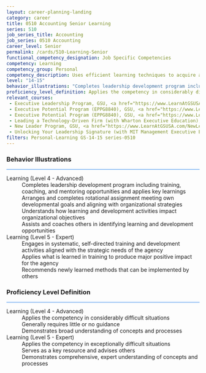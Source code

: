 ```yaml
---
layout: career-planning-landing
category: career
title: 0510 Accounting Senior Learning
series: 510
job_series_title: Accounting
job_series: 0510 Accounting
career_level: Senior
permalink: /cards/510-Learning-Senior
functional_competency_designation: Job Specific Competencies
competency: Learning
competency_group: Personal
competency_description: Uses efficient learning techniques to acquire and apply new knowledge and skills; uses formal and informal training, feedback, or other opportunities for self-learning and development.
level: "14-15"
behavior_illustrations: "Completes leadership development program including training, coaching, and mentoring opportunities and applies key learnings ? Arranges and completes rotational assignment meeting own developmental goals and aligning with organizational strategies ? Understands how learning and development activities impact organizational objectives ? Assists and coaches others in identifying learning and development opportunities ? ? Engages in systematic, self-directed training and development activities aligned with the strategic needs of the agency ? Applies what is learned in training to produce major positive impact for the agency ? Recommends newly learned methods that can be implemented by others"
proficiency_level_definition: Applies the competency in considerably difficult situations ? Generally requires little or no guidance ? Demonstrates broad understanding of concepts and processes ? Applies the competency in exceptionally difficult situations ? Serves as a key resource and advises others ? Demonstrates comprehensive, expert understanding of concepts and processes
relevant_courses: 
 - Executive Leadership Program, GSU, <a href="https://www.LearnAtGSUSA.com/ExecutiveLeadershipProgram">https://www.LearnAtGSUSA.com/ExecutiveLeadershipProgram</a>
 - Executive Potential Program (EPPG8840), GSU, <a href="https://www.LearnAtGSUSA.com/EPPG8845">https://www.LearnAtGSUSA.com/EPPG8845</a>
 - Executive Potential Program (EPPG8840), GSU, <a href="https://www.LearnAtGSUSA.com/EPPG8849">https://www.LearnAtGSUSA.com/EPPG8849</a>
 - Leading a Technology-Driven Firm (with Wharton Executive Education), Emeritus, <a href="https://online-execed.wharton.upenn.edu/leading-technology-driven-organization/enterprise/?b2c_form=true&utm_campaign=gsa&utm_source=b2b">https://online-execed.wharton.upenn.edu/leading-technology-driven-organization/enterprise/?b2c_form=true&utm_campaign=gsa&utm_source=b2b</a>
 - New Leader Program, GSU, <a href="https://www.LearnAtGSUSA.com/NewLeaderProgram">https://www.LearnAtGSUSA.com/NewLeaderProgram</a>
 - Unlocking Your Leadership Signature (with MIT Management Executive Education), Emeritus, <a href="https://executive-ed.mit.edu/unlocking-your-leadership-signature/enterprise/?b2c_form=true&utm_campaign=gsa&utm_source=b2b">https://executive-ed.mit.edu/unlocking-your-leadership-signature/enterprise/?b2c_form=true&utm_campaign=gsa&utm_source=b2b</a>
filters: Personal-Learning GS-14-15 series-0510
---
```


<div class="desktop:grid-col-6 margin-y-3">
  <div class="border-top-2 bg-white padding-3 shadow-5 height-full members-hover border-1px button-border border-top-blue radius-lg card-text-color">
    <h3>Behavior Illustrations</h3>
    <hr style="background-color: #2680EB !important;"/>
    <dl class="text-base card-content-color"><dt>Learning (Level 4 - Advanced)</dt><dd>Completes leadership development program including training, coaching, and mentoring opportunities and applies key learnings </dd><dd> Arranges and completes rotational assignment meeting own developmental goals and aligning with organizational strategies </dd><dd> Understands how learning and development activities impact organizational objectives </dd><dd> Assists and coaches others in identifying learning and development opportunities </dd><dt>Learning (Level 5 - Expert)</dt><dd>Engages in systematic, self-directed training and development activities aligned with the strategic needs of the agency </dd><dd> Applies what is learned in training to produce major positive impact for the agency </dd><dd> Recommends newly learned methods that can be implemented by others</dd></dl>
  </div>
</div>
<div class="desktop:grid-col-6 margin-y-3">
  <div class="border-top-2 bg-white padding-3 shadow-5 height-full members-hover border-1px button-border border-top-blue radius-lg card-text-color">
    <h3>Proficiency Level Definition</h3>
     <hr style="background-color: #2680EB !important;"/>
    <dl class="text-base card-content-color"><dt>Learning (Level 4 - Advanced)</dt><dd>Applies the competency in considerably difficult situations </dd><dd> Generally requires little or no guidance </dd><dd> Demonstrates broad understanding of concepts and processes</dd><dt>Learning (Level 5 - Expert)</dt><dd>Applies the competency in exceptionally difficult situations </dd><dd> Serves as a key resource and advises others </dd><dd> Demonstrates comprehensive, expert understanding of concepts and processes</dd></dl>
  </div>
</div>